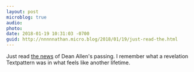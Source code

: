 ```yaml
---
layout: post
microblog: true
audio: 
photo: 
date: 2018-01-19 10:31:03 -0700
guid: http://nnnnnathan.micro.blog/2018/01/19/just-read-the.html
---
```

Just read [the news](https://daringfireball.net/2018/01/dean_allen) of Dean Allen's passing. I remember what a revelation Textpattern was in what feels like another lifetime.
